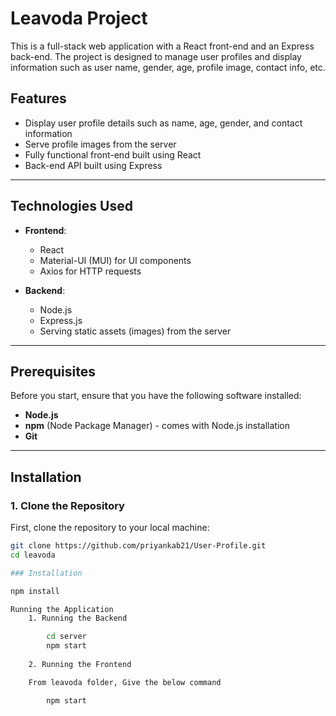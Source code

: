 # Leavoda Project

This is a full-stack web application with a React front-end and an Express back-end. The project is designed to manage user profiles and display information such as user name, gender, age, profile image, contact info, etc.

## Features
- Display user profile details such as name, age, gender, and contact information
- Serve profile images from the server
- Fully functional front-end built using React
- Back-end API built using Express

---

## Technologies Used

- **Frontend**:
  - React
  - Material-UI (MUI) for UI components
  - Axios for HTTP requests

- **Backend**:
  - Node.js
  - Express.js
  - Serving static assets (images) from the server

---

## Prerequisites

Before you start, ensure that you have the following software installed:

- **Node.js**
- **npm** (Node Package Manager) - comes with Node.js installation
- **Git**

---

## Installation

### 1. Clone the Repository

First, clone the repository to your local machine:

```bash
git clone https://github.com/priyankab21/User-Profile.git
cd leavoda

### Installation

npm install

Running the Application
    1. Running the Backend

        cd server
        npm start
    
    2. Running the Frontend

    From leavoda folder, Give the below command

        npm start
